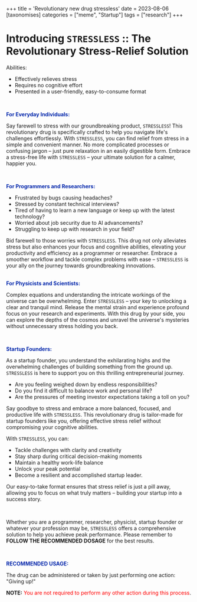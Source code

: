 +++
title = 'Revolutionary new drug stressless'
date = 2023-08-06
[taxonomises]
categories = ["meme", "Startup"]
tags = ["research"]
+++


# **Introducing `STRESSLESS` :: The Revolutionary Stress-Relief Solution**

Abilities:
- Effectively relieves stress
- Requires no cognitive effort
- Presented in a user-friendly, easy-to-consume format

<br>

<span style="color:#082aac">**For Everyday Individuals:**</span><br>

Say farewell to stress with our groundbreaking product, `STRESSLESS`! This revolutionary drug is specifically crafted to help you navigate life's challenges effortlessly. With `STRESSLESS`, you can find relief from stress in a simple and convenient manner. No more complicated processes or confusing jargon – just pure relaxation in an easily digestible form. Embrace a stress-free life with `STRESSLESS` – your ultimate solution for a calmer, happier you.

<br>

<span style="color:#082aac">**For Programmers and Researchers:**</span><br>
- Frustrated by bugs causing headaches? 
- Stressed by constant technical interviews? 
- Tired of having to learn a new language or keep up with the latest technology?
- Worried about job security due to AI advancements?
- Struggling to keep up with research in your field?

Bid farewell to those worries with `STRESSLESS`. This drug not only alleviates stress but also enhances your focus and cognitive abilities, elevating your productivity and efficiency as a programmer or researcher. Embrace a smoother workflow and tackle complex problems with ease – `STRESSLESS` is your ally on the journey towards groundbreaking innovations.
<br>
<br>

<span style="color:#082aac">**For Physicists and Scientists:**</span><br>

Complex equations and understanding the intricate workings of the universe can be overwhelming. Enter  `STRESSLESS` – your key to unlocking a clear and tranquil mind. Release the mental strain and experience profound focus on your research and experiments. With this drug by your side, you can explore the depths of the cosmos and unravel the universe's mysteries without unnecessary stress holding you back.


<br>

<span style="color:#082aac">**Startup Founders:**</span><br>

As a startup founder, you understand the exhilarating highs and the overwhelming challenges of building something from the ground up. `STRESSLESS` is here to support you on this thrilling entrepreneurial journey.

- Are you feeling weighed down by endless responsibilities?
- Do you find it difficult to balance work and personal life?
- Are the pressures of meeting investor expectations taking a toll on you?

Say goodbye to stress and embrace a more balanced, focused, and productive life with `STRESSLESS`. This revolutionary drug is tailor-made for startup founders like you, offering effective stress relief without compromising your cognitive abilities.

With `STRESSLESS`, you can:
- Tackle challenges with clarity and creativity
- Stay sharp during critical decision-making moments
- Maintain a healthy work-life balance
- Unlock your peak potential
- Become a resilient and accomplished startup leader.

Our easy-to-take format ensures that stress relief is just a pill away, allowing you to focus on what truly matters – building your startup into a success story.

<br>

Whether you are a programmer, researcher, physicist, startup founder or whatever your profession may be, `STRESSLESS` offers a comprehensive solution to help you achieve peak performance. Please remember to **FOLLOW THE RECOMMENDED DOSAGE** for the best results.

<br>

<span style="color:#082aac">**RECOMMENDED USAGE:**</span><br>

The drug can be administered or taken by just performing one action: "Giving up!"

**NOTE:** <span style="color:red">You are not required to perform any other action during this process</span>.